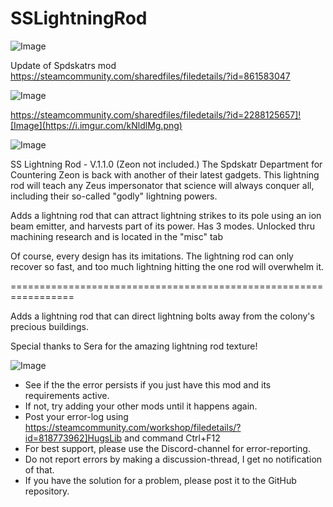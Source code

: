 # SSLightningRod

![Image](https://i.imgur.com/buuPQel.png)

Update of Spdskatrs mod
https://steamcommunity.com/sharedfiles/filedetails/?id=861583047

![Image](https://i.imgur.com/pufA0kM.png)


https://steamcommunity.com/sharedfiles/filedetails/?id=2288125657]![Image](https://i.imgur.com/kNldlMg.png)

	
![Image](https://i.imgur.com/Z4GOv8H.png)

SS Lightning Rod - V.1.1.0
(Zeon not included.)
The Spdskatr Department for Countering Zeon is back with another of their latest gadgets. This lightning rod will teach any Zeus impersonator that science will always conquer all, including their so-called "godly" lightning powers.

Adds a lightning rod that can attract lightning strikes to its pole using an ion beam emitter, and harvests part of its power. Has 3 modes. Unlocked thru machining research and is located in the "misc" tab

Of course, every design has its imitations. The lightning rod can only recover so fast, and too much lightning hitting the one rod will overwhelm it.

=================================================================

Adds a lightning rod that can direct lightning bolts away from the colony's precious buildings.

Special thanks to Sera for the amazing lightning rod texture!

![Image](https://i.imgur.com/PwoNOj4.png)



-  See if the the error persists if you just have this mod and its requirements active.
-  If not, try adding your other mods until it happens again.
-  Post your error-log using https://steamcommunity.com/workshop/filedetails/?id=818773962]HugsLib and command Ctrl+F12
-  For best support, please use the Discord-channel for error-reporting.
-  Do not report errors by making a discussion-thread, I get no notification of that.
-  If you have the solution for a problem, please post it to the GitHub repository.



